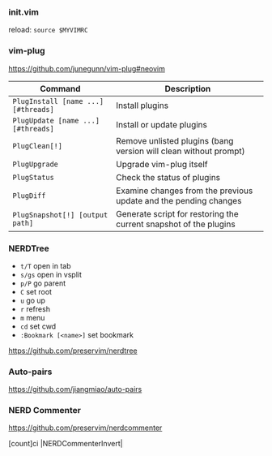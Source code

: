 ### init.vim

reload: `source $MYVIMRC`

### vim-plug

https://github.com/junegunn/vim-plug#neovim

| Command                             | Description                                                        |
| ----------------------------------- | ------------------------------------------------------------------ |
| `PlugInstall [name ...] [#threads]` | Install plugins                                                    |
| `PlugUpdate [name ...] [#threads]`  | Install or update plugins                                          |
| `PlugClean[!]`                      | Remove unlisted plugins (bang version will clean without prompt) |
| `PlugUpgrade`                       | Upgrade vim-plug itself                                            |
| `PlugStatus`                        | Check the status of plugins                                        |
| `PlugDiff`                          | Examine changes from the previous update and the pending changes   |
| `PlugSnapshot[!] [output path]`     | Generate script for restoring the current snapshot of the plugins  |

### NERDTree

* `t/T` open in tab
* `s/gs` open in vsplit
* `p/P` go parent
* `C` set root
* `u` go up
* `r` refresh
* `m` menu
* `cd` set cwd
* `:Bookmark [<name>]` set bookmark

https://github.com/preservim/nerdtree

### Auto-pairs

https://github.com/jiangmiao/auto-pairs

### NERD Commenter

https://github.com/preservim/nerdcommenter

[count]<leader>ci |NERDCommenterInvert|